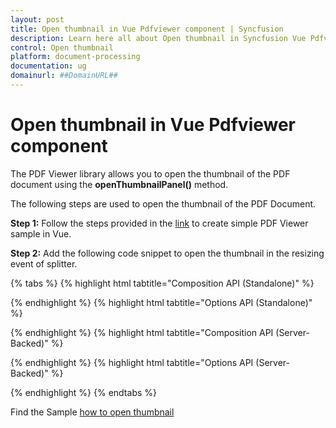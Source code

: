 ```yaml
---
layout: post
title: Open thumbnail in Vue Pdfviewer component | Syncfusion
description: Learn here all about Open thumbnail in Syncfusion Vue Pdfviewer component of Syncfusion Essential JS 2 and more.
control: Open thumbnail
platform: document-processing
documentation: ug
domainurl: ##DomainURL##
---
```


# Open thumbnail in Vue Pdfviewer component

The PDF Viewer library allows you to open the thumbnail of the PDF document using the **openThumbnailPanel()** method.

The following steps are used to open the thumbnail of the PDF Document.

**Step 1:** Follow the steps provided in the [link](https://help.syncfusion.com/document-processing/pdf/pdf-viewer/vue/getting-started) to create simple PDF Viewer sample in Vue.

**Step 2:** Add the following code snippet to open the thumbnail in the resizing event of splitter.

{% tabs %}
{% highlight html tabtitle="Composition API (Standalone)" %}

<template>
  <div id="app">
    <button v-on:click="onSplitterResize">Open ThumbnailPanel</button>
    <ejs-pdfviewer id="pdfViewer" ref="pdfviewer" :documentPath="documentPath">
    </ejs-pdfviewer>
  </div>
</template>

<script setup>

import {
  PdfViewerComponent as EjsPdfviewer, Toolbar, Magnification, Navigation,
  LinkAnnotation, BookmarkView, Annotation, ThumbnailView,
  Print, TextSelection, TextSearch, FormFields, FormDesigner
} from '@syncfusion/ej2-vue-pdfviewer';
import { provide, ref } from 'vue';

const pdfviewer = ref(null);
const documentPath = "https://cdn.syncfusion.com/content/pdf/pdf-succinctly.pdf";

provide('PdfViewer', [Toolbar, Magnification, Navigation, LinkAnnotation, BookmarkView, Annotation,
  ThumbnailView, Print, TextSelection, TextSearch, FormFields, FormDesigner])

const onSplitterResize = function () {
  const viewer = pdfviewer.value.ej2Instances;
  viewer.updateViewerContainer();
  viewer.thumbnailViewModule.openThumbnailPane();
  debugger;
}
</script>

{% endhighlight %}
{% highlight html tabtitle="Options API (Standalone)" %}

<template>
  <div id="app">
    <button v-on:click="onSplitterResize">Open ThumbnailPanel</button>
    <ejs-pdfviewer id="pdfViewer" ref="pdfviewer" :documentPath="documentPath">
    </ejs-pdfviewer>
  </div>
</template>

<script>

import {
  PdfViewerComponent, Toolbar, Magnification, Navigation,
  LinkAnnotation, BookmarkView, Annotation, ThumbnailView,
  Print, TextSelection, TextSearch, FormFields, FormDesigner
} from '@syncfusion/ej2-vue-pdfviewer';

export default {
  name: "App",
  components: {
    "ejs-pdfviewer": PdfViewerComponent
  },
  data() {
    return {
      documentPath: "https://cdn.syncfusion.com/content/pdf/pdf-succinctly.pdf",
    };
  },
  provide: {
    PdfViewer: [Toolbar, Magnification, Navigation, LinkAnnotation, BookmarkView, Annotation,
      ThumbnailView, Print, TextSelection, TextSearch, FormFields, FormDesigner]
  },
  methods: {
    onSplitterResize: function () {
      const viewer = this.$refs.pdfviewer.ej2Instances;
      viewer.updateViewerContainer();
      viewer.thumbnailViewModule.openThumbnailPane();
      debugger;
    },
  }
}
</script>

{% endhighlight %}
{% highlight html tabtitle="Composition API (Server-Backed)" %}

<template>
  <div id="app">
    <button v-on:click="onSplitterResize">Open ThumbnailPanel</button>
    <ejs-pdfviewer id="pdfViewer" ref="pdfviewer" :documentPath="documentPath" :serviceUrl="serviceUrl">
    </ejs-pdfviewer>
  </div>
</template>

<script setup>

import {
  PdfViewerComponent as EjsPdfviewer, Toolbar, Magnification, Navigation,
  LinkAnnotation, BookmarkView, Annotation, ThumbnailView,
  Print, TextSelection, TextSearch, FormFields, FormDesigner
} from '@syncfusion/ej2-vue-pdfviewer';
import { provide, ref } from 'vue';

const pdfviewer = ref(null);
const serviceUrl = "https://document.syncfusion.com/web-services/pdf-viewer/api/pdfviewer/";
const documentPath = "https://cdn.syncfusion.com/content/pdf/pdf-succinctly.pdf";

provide('PdfViewer', [Toolbar, Magnification, Navigation, LinkAnnotation, BookmarkView, Annotation,
  ThumbnailView, Print, TextSelection, TextSearch, FormFields, FormDesigner])

const onSplitterResize = function () {
  const viewer = pdfviewer.value.ej2Instances;
  viewer.updateViewerContainer();
  viewer.thumbnailViewModule.openThumbnailPane();
  debugger;
}
</script>

{% endhighlight %}
{% highlight html tabtitle="Options API (Server-Backed)" %}

<template>
  <div id="app">
    <button v-on:click="onSplitterResize">Open ThumbnailPanel</button>
    <ejs-pdfviewer id="pdfViewer" ref="pdfviewer" :documentPath="documentPath" :serviceUrl="serviceUrl">
    </ejs-pdfviewer>
  </div>
</template>

<script>

import {
  PdfViewerComponent, Toolbar, Magnification, Navigation,
  LinkAnnotation, BookmarkView, Annotation, ThumbnailView,
  Print, TextSelection, TextSearch, FormFields, FormDesigner
} from '@syncfusion/ej2-vue-pdfviewer';

export default {
  name: "App",
  components: {
    "ejs-pdfviewer": PdfViewerComponent
  },
  data() {
    return {
      serviceUrl: "https://document.syncfusion.com/web-services/pdf-viewer/api/pdfviewer/",
      documentPath: "https://cdn.syncfusion.com/content/pdf/pdf-succinctly.pdf"
    };
  },
  provide: {
    PdfViewer: [Toolbar, Magnification, Navigation, LinkAnnotation, BookmarkView, Annotation,
      ThumbnailView, Print, TextSelection, TextSearch, FormFields, FormDesigner]
  },
  methods: {
    onSplitterResize: function () {
      const viewer = this.$refs.pdfviewer.ej2Instances;
      viewer.updateViewerContainer();
      viewer.thumbnailViewModule.openThumbnailPane();
      debugger;
    },
  }
}
</script>

{% endhighlight %}
{% endtabs %}

Find the Sample [how to open thumbnail](https://codesandbox.io/s/vue-examples-forked-1h1hg?file=/App.vue:1724-1944)